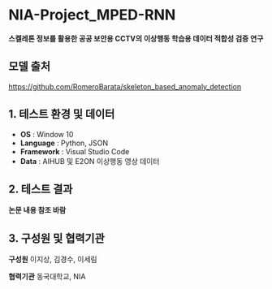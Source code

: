 # NIA-Project_MPED-RNN
**스켈레톤 정보를 활용한 공공 보안용 CCTV의 이상행동 학습용 데이터 적합성 검증 연구**

## 모델 출처
https://github.com/RomeroBarata/skeleton_based_anomaly_detection

## 1. 테스트 환경 및 데이터
- **OS** : Window 10
- **Language** : Python, JSON
- **Framework** : Visual Studio Code
- **Data** : AIHUB 및 E2ON 이상행동 영상 데이터

## 2. 테스트 결과
**논문 내용 참조 바람**   
 
## 3. 구성원 및 협력기관

**구성원**
이지상, 김경수, 이세림

**협력기관**
동국대학교, NIA
